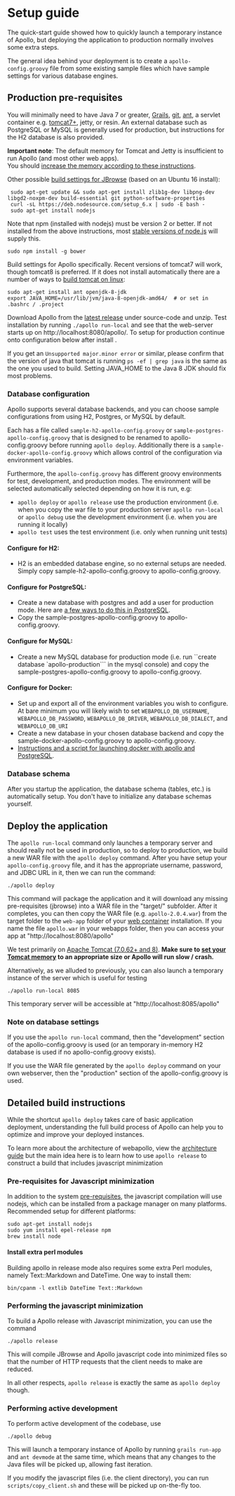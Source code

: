 # Setup guide



The quick-start guide showed how to quickly launch a temporary instance of Apollo, but deploying the application to
production normally involves some extra steps.


The general idea behind your deployment is to create a `apollo-config.groovy` file from some existing sample files which
have sample settings for various database engines.


## Production pre-requisites

You will minimally need to have Java 7 or greater, [Grails](https://grails.org/), [git](https://git-scm.com/),
[ant](http://ant.apache.org/), a servlet container e.g. [tomcat7+](http://tomcat.apache.org/), jetty, or resin. An
external database such as PostgreSQL or MySQL is generally used for production, but instructions for the H2 database is
also provided.

**Important note**:  The default memory for Tomcat and Jetty is insufficient to run Apollo (and most other web apps).   
You should [increase the memory according to these instructions](Troubleshooting.md#tomcat-memory).

Other possible [build settings for JBrowse](http://gmod.org/wiki/JBrowse_Configuration_Guide) (based on an Ubuntu 16 install):

     sudo apt-get update && sudo apt-get install zlib1g-dev libpng-dev libgd2-noxpm-dev build-essential git python-software-properties 
     curl -sL https://deb.nodesource.com/setup_6.x | sudo -E bash -
     sudo apt-get install nodejs 
     
Note that npm (installed with nodejs) must be version 2 or better.  If not installed from the above instructions, most [stable versions of node.js](https://nodejs.org/en/download/package-manager/) will supply this.  

    sudo npm install -g bower 
     
Build settings for Apollo specifically.  Recent versions of tomcat7 will work, though tomcat8 is preferred.  If it does not install automatically there are a number of ways to [build tomcat on linux](https://www.digitalocean.com/community/tutorials/how-to-install-java-with-apt-get-on-ubuntu-16-04):
     
    sudo apt-get install ant openjdk-8-jdk 
    export JAVA_HOME=/usr/lib/jvm/java-8-openjdk-amd64/  # or set in .bashrc / .project

Download Apollo from the [latest release](https://github.com/GMOD/Apollo/releases/latest/) under source-code and unzip.  Test installation by running ```./apollo run-local``` and see that the web-server starts up on http://localhost:8080/apollo/.  To setup for production continue onto configuration below after install . 

If you get an ```Unsupported major.minor error``` or similar, please confirm that the version of java that tomcat is running ```ps -ef | grep java``` is the same as the one you used to build.  Setting JAVA_HOME to the Java 8 JDK should fix most problems.

### Database configuration

Apollo supports several database backends, and you can choose sample configurations from using H2, Postgres, or
MySQL by default.

Each has a file called `sample-h2-apollo-config.groovy` or `sample-postgres-apollo-config.groovy` that is designed to be
renamed to apollo-config.groovy before running `apollo deploy`. Additionally there is a
`sample-docker-apollo-config.groovy` which allows control of the configuration via environment variables.

Furthermore, the `apollo-config.groovy` has different groovy environments for test, development, and production modes.
The environment will be selected automatically selected depending on how it is run, e.g:

* `apollo deploy` or `apollo release` use the production environment (i.e. when you copy the war file to your production
server `apollo run-local` or `apollo debug` use the development environment (i.e. when you are running it locally)
* `apollo test` uses the test environment (i.e. only when running unit tests)



#### Configure for H2:
- H2 is an embedded database engine, so no external setups are needed. Simply copy sample-h2-apollo-config.groovy to
  apollo-config.groovy.

#### Configure for PostgreSQL:
- Create a new database with postgres and add a user for production mode.  Here are [a few ways to do this in PostgreSQL](PostgreSQLSetup.md).
- Copy the sample-postgres-apollo-config.groovy to apollo-config.groovy. 



#### Configure for MySQL:
- Create a new MySQL database for production mode (i.e. run ``create database `apollo-production``` in the mysql
  console) and copy the sample-postgres-apollo-config.groovy to apollo-config.groovy.


#### Configure for Docker:
- Set up and export all of the environment variables you wish to configure. At bare minimum you will likely wish to set
  `WEBAPOLLO_DB_USERNAME`, `WEBAPOLLO_DB_PASSWORD`, `WEBAPOLLO_DB_DRIVER`, `WEBAPOLLO_DB_DIALECT`, and
`WEBAPOLLO_DB_URI`
- Create a new database in your chosen database backend and copy the sample-docker-apollo-config.groovy to
  apollo-config.groovy.
- [Instructions and a script for launching docker with apollo and PostgreSQL](https://github.com/GMOD/docker-apollo).

### Database schema

After you startup the application, the database schema (tables, etc.) is automatically setup. You don't have to
initialize any database schemas yourself.

## Deploy the application

The `apollo run-local` command only launches a temporary server and should really not be used in production, so to
deploy to production, we build a new WAR file with the `apollo deploy` command. After you have setup your
`apollo-config.groovy` file, and it has the appropriate username, password, and JDBC URL in it, then we can run the
command:

``` 
./apollo deploy
```


This command will package the application and it will download any missing pre-requisites (jbrowse) into a WAR file in
the "target/" subfolder. After it completes, you can then copy the WAR file (e.g. ```apollo-2.0.4.war```) from the target folder
to the ```web-app``` folder of your [web container](https://en.wikipedia.org/wiki/Web_container#open_source_Web_containers) installation.
If you name the file ```apollo.war``` in your webapps folder, then you can access your app at "http://localhost:8080/apollo"

We test primarily on [Apache Tomcat (7.0.62+ and 8)](http://tomcat.apache.org/).  **Make sure to [set your Tomcat memory](https://github.com/GMOD/Apollo/blob/master/docs/Troubleshooting.md#tomcat-memory) to an appropriate size or Apollo will run slow / crash.**



Alternatively, as we alluded to previously, you can also launch a temporary instance of the server which is useful for
testing

``` 
./apollo run-local 8085
```

This temporary server will be accessible at "http://localhost:8085/apollo"


### Note on database settings

If you use the `apollo run-local` command, then the "development" section of the apollo-config.groovy is used (or an
temporary in-memory H2 database is used if no apollo-config.groovy exists).

If you use the WAR file generated by the `apollo deploy` command on your own webserver, then the "production" section of
the apollo-config.groovy is used.

## Detailed build instructions


While the shortcut `apollo deploy` takes care of basic application deployment, understanding the full build process of
Apollo can help you to optimize and improve your deployed instances.

To learn more about the architecture of webapollo, view the [architecture guide](Architecture.md) but the main idea here
is to learn how to use `apollo release` to construct a build that includes javascript minimization


### Pre-requisites for Javascript minimization

In addition to the system [pre-requisites](Prerequisites.md), the javascript compilation will use nodejs, which can be
installed from a package manager on many platforms. Recommended setup for different platforms:


``` 
sudo apt-get install nodejs
sudo yum install epel-release npm
brew install node
```

#### Install extra perl modules

Building apollo in release mode also requires some extra Perl modules, namely Text::Markdown and DateTime. One way to
install them:

``` 
bin/cpanm -l extlib DateTime Text::Markdown
```

### Performing the javascript minimization

To build a Apollo release with Javascript minimization, you can use the command

``` 
./apollo release
```

This will compile JBrowse and Apollo javascript code into minimized files so that the number of HTTP requests that the
client needs to make are reduced.

In all other respects, `apollo release` is exactly the same as `apollo deploy` though.


### Performing active development

To perform active development of the codebase, use

``` 
./apollo debug
```

This will launch a temporary instance of Apollo by running `grails run-app` and `ant devmode` at the same time,
which means that any changes to the Java files will be picked up, allowing fast iteration.

If you modify the javascript files (i.e. the client directory), you can run `scripts/copy_client.sh` and these will be
picked up on-the-fly too.


